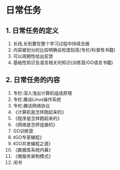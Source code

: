 # 日常任务

## 1. 日常任务的定义

1. 长线,长到要在整个学习过程中持续去做
2. 内容被划分的比较明确且粒度较高(专栏/科普性书籍)
3. 可以周期性给出反馈
4. 基础性知识及语言相关的知识(训练营/GO语言书籍)

## 2. 日常任务的内容

1. 专栏:深入浅出计算机组成原理
2. 专栏:趣谈Linux操作系统
3. 专栏:趣谈网络协议
4. 《计算机是怎样跑起来的》
5. 《程序是怎样跑起来的》
6. 《网络是怎样连接的》
7. GO训练营
8. 《GO专家编程》
9. 《GO并发编程之道》
10. 《数据库系统内幕》
11. 《微服务架构模式》
12. 闲书

